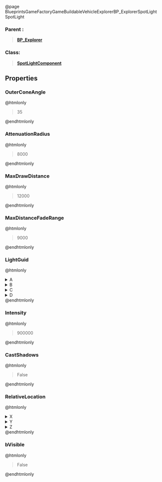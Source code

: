 @page BlueprintsGameFactoryGameBuildableVehicleExplorerBP_ExplorerSpotLight SpotLight
### Parent :
<b><a href="_blueprints_game_factory_game_buildable_vehicle_explorer_b_p__explorer.html"><blockquote>BP_Explorer</blockquote></a></b>
### Class:
<b><a href="_class_script_spot_light_component.html"><blockquote>SpotLightComponent</blockquote></a></b>
## Properties
### OuterConeAngle
@htmlonly
<blockquote>35</blockquote>
@endhtmlonly

### AttenuationRadius
@htmlonly
<blockquote>8000</blockquote>
@endhtmlonly

### MaxDrawDistance
@htmlonly
<blockquote>12000</blockquote>
@endhtmlonly

### MaxDistanceFadeRange
@htmlonly
<blockquote>9000</blockquote>
@endhtmlonly

### LightGuid
@htmlonly
<details>
 <summary>A</summary>
<blockquote>-504145467</blockquote>
</details>
<details>
 <summary>B</summary>
<blockquote>1307494106</blockquote>
</details>
<details>
 <summary>C</summary>
<blockquote>-847731835</blockquote>
</details>
<details>
 <summary>D</summary>
<blockquote>1453421274</blockquote>
</details>
@endhtmlonly

### Intensity
@htmlonly
<blockquote>900000</blockquote>
@endhtmlonly

### CastShadows
@htmlonly
<blockquote>False</blockquote>
@endhtmlonly

### RelativeLocation
@htmlonly
<details>
 <summary>X</summary>
<blockquote>87.89158630371094</blockquote>
</details>
<details>
 <summary>Y</summary>
<blockquote>3.0517578125e-05</blockquote>
</details>
<details>
 <summary>Z</summary>
<blockquote>237.41958618164062</blockquote>
</details>
@endhtmlonly

### bVisible
@htmlonly
<blockquote>False</blockquote>
@endhtmlonly

